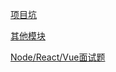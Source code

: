 
[项目坑](https://github.com/chglyn/skills_note/blob/master/other-module/projectSummary.txt)

[其他模块](https://github.com/chglyn/skills_note/blob/master/other-module/submit-form.html)

[Node/React/Vue面试题](https://www.bilibili.com/video/av53109655/?p=1)
